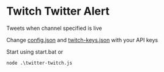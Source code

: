 # Twitch Twitter Alert
 
Tweets when channel specified is live

Change [config.json](https://github.com/aimansddiq/twitter-twitch-node/blob/main/config.js) and [twitch-keys.json](https://github.com/aimansddiq/twitter-twitch-node/blob/main/twitch-keys.json) with your API keys

Start using start.bat or

`node .\twitter-twitch.js`
